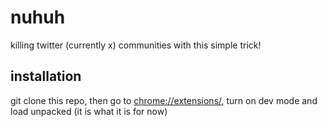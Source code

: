 # nuhuh
killing twitter (currently x) communities with this simple trick!
## installation
git clone this repo, then go to [chrome://extensions/](chrome://extensions/), turn on dev mode and load unpacked (it is what it is for now) 
